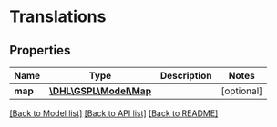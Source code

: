 # Translations

## Properties
Name | Type | Description | Notes
------------ | ------------- | ------------- | -------------
**map** | [**\DHL\GSPL\Model\Map**](Map.md) |  | [optional] 

[[Back to Model list]](../README.md#documentation-for-models) [[Back to API list]](../README.md#documentation-for-api-endpoints) [[Back to README]](../README.md)


